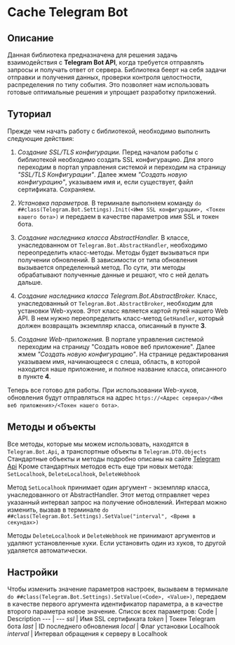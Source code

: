 # Cache Telegram Bot

## Описание
Данная библиотека предназначена для решения задачь взаимодействия с **Telegram Bot API**, когда требуется отправлять запросы и получать ответ от сервера. Библиотека беерт на себя задачи отправки и получения данных, проверки контроля целостности, распределения по типу события. Это позволяет нам использовать готовые оптимальные решения и упрощает разработку приложений.

## Туториал
Прежде чем начать работу с библиотекой, необходимо выполнить следующие действия:

1) *Создание SSL/TLS конфигурации.*
Перед началом работы с библиотекой необходимо создать SSL конфигурацию. Для этого переходим в портал управления системой и переходим на страницу *"SSL/TLS Конфигурации"*. Далее жмем *"Создать новую конфигурацию"*, указываем имя и, если существует, файл сертификата. Сохраняем.

2) *Установка параметров.*
В терминале выполняем команду `do ##class(Telegram.Bot.Settings).Init(<Имя SSL конфигурации>, <Токен вашего бота>)` и передаем в качестве параметров имя SSL и токен бота.

3) *Создание наследника класса AbstractHandler.*
В классе, унаследованном от `Telegram.Bot.AbstractHandler`, необходимо переопределить класс-методы. Методы будет вызываться при получении обновлений. В зависимости от типа обновления вызывается определенный метод. По сути, эти методы обрабатывают полученные данные и решают, что с ней делать дальше.

4) *Создание наследника класса Telegram.Bot.AbstractBroker.*
Класс, унаследованный от `Telegram.Bot.AbstractBroker`, необходим для установки Web-хуков. Этот класс является картой путей нашего Web API. В нем нужно переопределить класс-метод `GetHandler`, который должен возвращать экземпляр класса, описанный в пункте **3**.

5) *Создание Web-приложения.*
В портале управления системой переходим на страницу "Создать новое веб приложение". Далее жмем *"Создать новую конфигурацию"*. На странице редактирования указываем имя, начинающееся с слеша, область, в которой находится наше приложение, и полное название класса, описанного в пункте **4**.

Теперь все готово для работы. При использовании Web-хуков, обновления будут отправляться на адрес `https://<Адрес сервера>/<Имя веб приложения>/<Токен нашего бота>`.

## Методы и объекты

Все методы, которые мы можем использовать, находятся в `Telegram.Bot.Api`, а транспортные объекты в `Telegram.DTO.Objects`
Стандартные объекты и методы подробно описаны на сайте [Telegram Api](https://core.telegram.org/bots/api)
Кроме стандартных методов есть еще три новых метода: `SetLocalhook`, `DeleteLocalhook`, `DeleteWebhook`

Метод `SetLocalhook` принимает один аргумент - экземпляр класса, унаследованного от AbstractHandler. Этот метод отправляет через указанный интервал запрос на получение обновлений. Интервал можно изменить, вызвав в терминале `do ##class(Telegram.Bot.Settings).SetValue("interval", <Время в секундах>)`

Методы `DeleteLocalhook` и `DeleteWebhook` не принимают аргументов и удаляют установленные хуки. Если установить один из хуков, то другой удаляется автоматически.

## Настройки

Чтобы изменить значение параметров настроек, вызываем в терминале `do ##class(Telegram.Bot.Settings).SetValue(<Code>, <Value>)`, передаем в качестве первого аргумента идентификатор параметра, а в качестве второго параметра новое значение. Список всех параметров:
Code | Description
--- | ---
*ssl* | Имя SSL сертификата
*token* | Токен Telegram бота
*last* | ID последнего обновления
*local* | Флаг установки Localhook
*interval* | Интервал обращения к серверу в Localhook